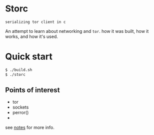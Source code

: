 # Storc
    serializing tor client in c

An attempt to learn about networking and `tor`.
how it was built, how it works, and how it's used.

# Quick start
```sh
$ ./build.sh
$ ./storc
```

## Points of interest

- tor
- sockets
- perror()
- 
<!-- TODO: fill in as I go  -->

see [notes](notes.md) for more info.
